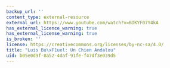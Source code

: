 ```yaml
---
backup_url: ''
content_type: external-resource
external_url: https://www.youtube.com/watch?v=BIKYF07Y4kA
has_external_licence_warning: true
has_external_license_warning: true
is_broken: ''
license: https://creativecommons.org/licenses/by-nc-sa/4.0/
title: "Luis Bu\xF1uel: Un Chien Andalou"
uid: b05e0d9f-8a52-4daf-91fe-f47df3e039d5
---
```

